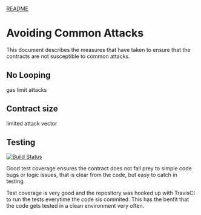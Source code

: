[README](../README.md)

# Avoiding Common Attacks
This document describes the measures that have taken to ensure that the contracts are not susceptible to common attacks.

## No Looping
gas limit attacks

## Contract size
limited attack vector


## Testing  
[![Build Status](https://travis-ci.org/phzietsman/proof-o-existence.svg?branch=master)](https://travis-ci.org/phzietsman/proof-o-existence)    

Good test coverage ensures the contract does not fall prey to simple code bugs or logic issues, that is clear from the code, but easy to catch in testing.

Test coverage is very good and the repository was hooked up with TravisCI to run 
the tests everytime the code sis commited. This has the benfit that the code gets tested in a clean environment very often. 